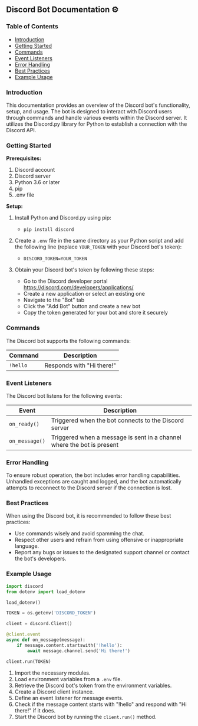 ## Discord Bot Documentation :gear:

### Table of Contents
- [Introduction](#introduction)
- [Getting Started](#getting-started)
- [Commands](#commands)
- [Event Listeners](#event-listeners)
- [Error Handling](#error-handling)
- [Best Practices](#best-practices)
- [Example Usage](#example-usage)

### Introduction

This documentation provides an overview of the Discord bot's functionality, setup, and usage. The bot is designed to interact with Discord users through commands and handle various events within the Discord server. It utilizes the Discord.py library for Python to establish a connection with the Discord API.

### Getting Started

**Prerequisites:**
1. Discord account
2. Discord server
3. Python 3.6 or later
4. pip
5. .env file

**Setup:**
1. Install Python and Discord.py using pip:
   - `pip install discord`

2. Create a `.env` file in the same directory as your Python script and add the following line (replace `YOUR_TOKEN` with your Discord bot's token):
   - `DISCORD_TOKEN=YOUR_TOKEN`

3. Obtain your Discord bot's token by following these steps:
   - Go to the Discord developer portal https://discord.com/developers/applications/
   - Create a new application or select an existing one
   - Navigate to the "Bot" tab
   - Click the "Add Bot" button and create a new bot
   - Copy the token generated for your bot and store it securely

### Commands

The Discord bot supports the following commands:

| Command | Description |
|---|---|
| `!hello` | Responds with "Hi there!" |

### Event Listeners

The Discord bot listens for the following events:

| Event | Description |
|---|---|
| `on_ready()` | Triggered when the bot connects to the Discord server |
| `on_message()` | Triggered when a message is sent in a channel where the bot is present |

### Error Handling

To ensure robust operation, the bot includes error handling capabilities. Unhandled exceptions are caught and logged, and the bot automatically attempts to reconnect to the Discord server if the connection is lost.

### Best Practices

When using the Discord bot, it is recommended to follow these best practices:

- Use commands wisely and avoid spamming the chat.
- Respect other users and refrain from using offensive or inappropriate language.
- Report any bugs or issues to the designated support channel or contact the bot's developers.

### Example Usage

```python
import discord
from dotenv import load_dotenv

load_dotenv()

TOKEN = os.getenv('DISCORD_TOKEN')

client = discord.Client()

@client.event
async def on_message(message):
    if message.content.startswith('!hello'):
        await message.channel.send('Hi there!')

client.run(TOKEN)
```

1. Import the necessary modules.
2. Load environment variables from a `.env` file.
3. Retrieve the Discord bot's token from the environment variables.
4. Create a Discord client instance.
5. Define an event listener for message events.
6. Check if the message content starts with "!hello" and respond with "Hi there!" if it does.
7. Start the Discord bot by running the `client.run()` method.